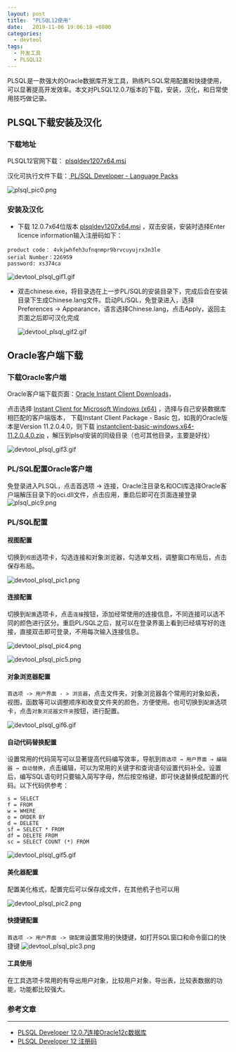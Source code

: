 ```yaml
---
layout: post
title:  "PLSQL12使用"
date:   2019-11-06 19:06:18 +0800
categories: 
  - devtool
tags: 
  - 开发工具 
  - PLSQL12
---
```


PLSQL是一款强大的Oracle数据库开发工具，熟练PLSQL常用配置和快捷使用，可以显著提高开发效率。本文对PLSQL12.0.7版本的下载，安装，汉化，和日常使用技巧做记录。

<!--more-->



##   PLSQL下载安装及汉化
### 下载地址

PLSQL12官网下载：  [plsqldev1207x64.msi](https://www.allroundautomations.com/files/plsqldev1207x64.msi) 

汉化可执行文件下载：[ PL/SQL Developer - Language Packs ]( https://www.allroundautomations.com/plsqldevlang/120/index.html )

![plsql_pic0.png](https://i.loli.net/2019/11/13/IN8AicbCqn3Gup9.png)

### 安装及汉化

* 下载 12.0.7x64位版本  [plsqldev1207x64.msi](https://www.allroundautomations.com/files/plsqldev1207x64.msi)  ，双击安装，安装时选择Enter licence information输入注册码如下：

```
product code： 4vkjwhfeh3ufnqnmpr9brvcuyujrx3n3le
serial Number：226959
password: xs374ca
```

  ![devtool_plsql_gif1.gif](https://i.loli.net/2019/11/14/3ThPfsB7IboXJiV.gif)



* 双击chinese.exe，将目录选在上一步PL/SQL的安装目录下，完成后会在安装目录下生成Chinese.lang文件。启动PL/SQL，免登录进入，选择Preferences -> Appearance，语言选择Chinese.lang，点击Apply，返回主页面之后即可汉化完成

  ![devtool_plsql_gif2.gif](https://i.loli.net/2019/11/14/PwhSCk5amAXeZ4l.gif)



## Oracle客户端下载

### 下载Oracle客户端

Oracle客户端下载页面：[Oracle Instant Client Downloads]( https://www.oracle.com/database/technologies/instant-client/downloads.html )，

点击选择 [Instant Client for Microsoft Windows (x64)](https://www.oracle.com/database/technologies/instant-client/winx64-64-downloads.html) ，选择与自己安装数据库相匹配的客户端版本， 下载Instant Client Package - Basic 包，如我的Oracle版本是Version 11.2.0.4.0，则下载 [instantclient-basic-windows.x64-11.2.0.4.0.zip](https://www.oracle.com/database/technologies/instant-client/winx64-64-downloads.html#license-lightbox) ，解压到plsql安装的同级目录（也可其他目录，主要是好找）

  ![devtool_plsql_gif3.gif](https://i.loli.net/2019/11/14/QRjJ7WOXFbyKSTY.gif)


### PL/SQL配置Oracle客户端

免登录进入PLSQL，点击首选项 -> 连接，Oracle注目录名和OCI库选择Oracle客户端解压目录下的oci.dll文件，点击应用，重启后即可在页面连接登录
![plsql_pic9.png](https://i.loli.net/2019/11/14/JFenlED5PTvYUI4.png)

### PL/SQL配置

#### 视图配置

切换到`视图`选项卡，勾选连接和对象浏览器，勾选单文档，调整窗口布局后，点击保存布局。

![devtool_plsql_pic1.png](https://i.loli.net/2019/11/14/Eobm1IFcsnwgf6a.png)

#### 连接配置

切换到`配置`选项卡，点击`连接`按钮，添加经常使用的连接信息，不同连接可以选不同的颜色进行区分。重启PL/SQL之后，就可以在登录界面上看到已经填写好的连接，直接双击即可登录，不用每次输入连接信息。

![devtool_plsql_pic4.png](https://i.loli.net/2019/11/18/RphNMajLwf8rq9e.png)

![devtool_plsql_pic5.png](https://i.loli.net/2019/11/18/KdzcYvXGmDTJnRg.png)

#### 对象浏览器配置

`首选项 -> 用户界面 - > 浏览器`，点击文件夹，对象浏览器各个常用的对象如表，视图，函数等可以调整顺序和改变文件夹的颜色，方便使用。也可切换到`配置`选项卡，点击`对象浏览器文件夹`按钮，进行配置。

![devtool_plsql_gif6.gif](https://i.loli.net/2019/11/14/UAYViHs7cDEnPr8.gif)

#### 自动代码替换配置

设置常用的代码简写可以显著提高代码编写效率，导航到`首选项 → 用户界面 → 编辑器 → 自动替换`，点击编辑，可以为常用的关键字和查询语句设置代码补全。设置后，编写SQL语句时只要输入简写字母，然后按空格键，即可快速替换成配置的代码。以下代码供参考：

```
s = SELECT
f = FROM
w = WHERE
o = ORDER BY
d = DELETE
sf = SELECT * FROM
df = DELETE FROM
sc = SELECT COUNT (*) FROM
```



![devtool_plsql_gif5.gif](https://i.loli.net/2019/11/14/vOwJnzimt2LVxP8.gif)

#### 美化器配置

配置美化格式，配置完后可以保存成文件，在其他机子也可以用

![devtool_plsql_pic2.png](https://i.loli.net/2019/11/14/IrNvxQJbOqyLRAY.png)

#### 快捷键配置

`首选项 -> 用户界面 -> 键配置`设置常用的快捷键，如打开SQL窗口和命令窗口的快捷键
![devtool_plsql_pic3.png](https://i.loli.net/2019/11/14/x32vGRN6PeLaOKu.png)

#### 工具使用

在工具选项卡常用的有导出用户对象，比较用户对象，导出表，比较表数据的功能，功能都比较强大。

### 参考文章

---

* [PLSQL Developer 12.0.7连接Oracle12c数据库]( https://blog.csdn.net/sl1992/article/details/80489413 )
* [ PLSQL Developer 12 注册码 ]( https://www.cnblogs.com/shizilukou123/p/9149358.html )